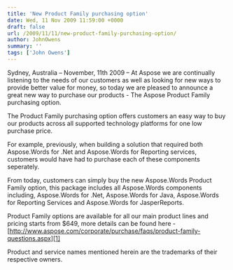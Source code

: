```yaml
---
title: 'New Product Family purchasing option'
date: Wed, 11 Nov 2009 11:59:00 +0000
draft: false
url: /2009/11/11/new-product-family-purchasing-option/
author: JohnOwens
summary: ''
tags: ['John Owens']
---
```


Sydney, Australia – November, 11th 2009 – At Aspose we are continually listening to the needs of our customers as well as looking for new ways to provide better value for money, so today we are pleased to announce a great new way to purchase our products - The Aspose Product Family purchasing option.

The Product Family purchasing option offers customers an easy way to buy our products across all supported technology platforms for one low purchase price.

For example, previously, when building a solution that required both Aspose.Words for .Net and Aspose.Words for Reporting services, customers would have had to purchase each of these components seperately.

From today, customers can simply buy the new Aspose.Words Product Family option, this package includes all Aspose.Words components including, Aspose.Words for .Net, Aspose.Words for Java, Aspose.Words for Reporting Services and Aspose.Words for JasperReports.

Product Family options are available for all our main product lines and pricing starts from $649, more details can be found here - [http://www.aspose.com/corporate/purchase/faqs/product-family-questions.aspx][1]

Product and service names mentioned herein are the trademarks of their respective owners.




[1]: http://www.aspose.com/corporate/purchase/faqs/product-family-questions.aspx



